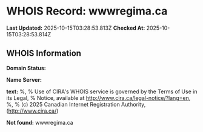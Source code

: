 # WHOIS Record: wwwregima.ca

**Last Updated:** 2025-10-15T03:28:53.813Z
**Checked At:** 2025-10-15T03:28:53.814Z

## WHOIS Information

**Domain Status:** 

**Name Server:** 

**text:** %, % Use of CIRA's WHOIS service is governed by the Terms of Use in its Legal, % Notice, available at http://www.cira.ca/legal-notice/?lang=en, %, % (c) 2025 Canadian Internet Registration Authority, (http://www.cira.ca/)

**Not found:** wwwregima.ca

